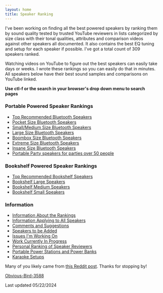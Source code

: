 ```yaml
---
layout: home
title: Speaker Ranking
---
```


I've been working on finding all the best powered speakers by ranking them by sound quality tested by trusted YouTube reviewers in lists categorized by size class with their tonal qualities, attributes and comparison videos against other speakers all documented. It also contains the best EQ tuning and setup for each speaker if possible. I've got a total count of 309 speakers ranked.

Watching videos on YouTube to figure out the best speakers can easily take days or weeks. I wrote these rankings so you can easily do that in minutes. All speakers below have their best sound samples and comparisons on YouTube linked.

**Use ctl-f or the search in your browser's drop down menu to search pages**

### Portable Powered Speaker Rankings

- [Top Recommended Bluetooth Speakers](/top-recommended/)
- [Pocket Size Bluetooth Speakers](/pocket-size/)
- [Small/Medium Size Bluetooth Speakers](/small-medium-size/)
- [Large Size Bluetooth Speakers](/large-size/)
- [Boombox Size Bluetooth Speakers](/boombox-size/)
- [Extreme Size Bluetooth Speakers](/extreme-size/)
- [Insane Size Bluetooth Speakers](/insane-size/)
- [Portable Party speakers for parties over 50 people](/portable-party-speakers/)

### Bookshelf Powered Speaker Rankings

- [Top Recommended Bookshelf Speakers](/bookshelf-top-recommended/)
- [Bookshelf Large Speakers](/bookshelf-large/)
- [Bookshelf Medium Speakers](/bookshelf-medium/)
- [Bookshelf Small Speakers](/bookshelf-small/)

### Information

- [Information About the Rankings](/information-about-the-rankings/)
- [Information Applying to All Speakers](/information-applying-to-all-speakers/)
- [Comments and Suggestions](/comments-suggestions/)
- [Speakers to be Added](/speakers-to-be-added/)
- [Issues I'm Working On](/issues-im-working-on/)
- [Work Currently In Progress](/work-currently-in-progress/)
- [Personal Ranking of Speaker Reviewers](/personal-ranking-of-speaker-reviewers/)
- [Portable Power Stations and Power Banks](/portable-power-stations/)
- [Karaoke Setups](/karaoke-setups/)

Many of you likely came from [this Reddit post](https://www.reddit.com/r/WirelessSpeakers/comments/16zs2ol/ranking_all_battery_powered_wireless_speakers/). Thanks for stopping by!

[Obvious-Bird-3588](https://www.reddit.com/user/Obvious-Bird-3588)

Last updated 05/22/2024
